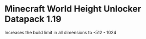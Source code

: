 # Minecraft World Height Unlocker Datapack 1.19
Increases the build limit in all dimensions to -512 - 1024
